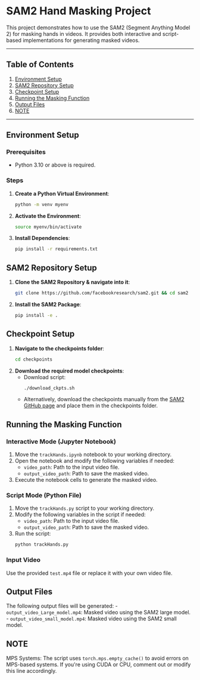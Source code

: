# SAM2 Hand Masking Project

This project demonstrates how to use the SAM2 (Segment Anything Model 2) for masking hands in videos. It provides both interactive and script-based implementations for generating masked videos.

---

## Table of Contents
1. [Environment Setup](#environment-setup)
2. [SAM2 Repository Setup](#sam2-repository-setup)
3. [Checkpoint Setup](#checkpoint-setup)
4. [Running the Masking Function](#running-the-masking-function)
5. [Output Files](#output-files)
6. [NOTE](#note)

---

## Environment Setup

### Prerequisites
- Python 3.10 or above is required.

### Steps
1. **Create a Python Virtual Environment**:
   ```bash
   python -m venv myenv

2. **Activate the Environment**:
    ```bash
    source myenv/bin/activate

3. **Install Dependencies**:
    ```bash
    pip install -r requirements.txt

## SAM2 Repository Setup

1. **Clone the SAM2 Repository & navigate into it**:
    ```bash
    git clone https://github.com/facebookresearch/sam2.git && cd sam2

2. **Install the SAM2 Package**:
    ```bash
    pip install -e .

## Checkpoint Setup
1. **Navigate to the checkpoints folder**:
    ```bash
    cd checkpoints

2. **Download the required model checkpoints**:
    - Download script: 
        ```bash
        ./download_ckpts.sh
    - Alternatively, download the checkpoints manually from the [SAM2 GitHub page](https://github.com/facebookresearch/sam2?tab=readme-ov-file#getting-started) and place them in the checkpoints folder.

## Running the Masking Function

### Interactive Mode (Jupyter Notebook)
1. Move the `trackHands.ipynb` notebook to your working directory.
2. Open the notebook and modify the following variables if needed:
    - `video_path`: Path to the input video file.
    - `output_video_path`: Path to save the masked video.
3. Execute the notebook cells to generate the masked video.

### Script Mode (Python File)
1. Move the `trackHands.py` script to your working directory.
2. Modify the following variables in the script if needed:
    - `video_path`: Path to the input video file.
    - `output_video_path`: Path to save the masked video.
3. Run the script:
    ```bash
    python trackHands.py

### Input Video
Use the provided `test.mp4` file or replace it with your own video file.

## Output Files

The following output files will be generated:
    - `output_video_Large_model.mp4`: Masked video using the SAM2 large model.
    - `output_video_small_model.mp4`: Masked video using the SAM2 small model.

## NOTE
MPS Systems: The script uses `torch.mps.empty_cache()` to avoid errors on MPS-based systems. If you're using CUDA or CPU, comment out or modify this line accordingly.